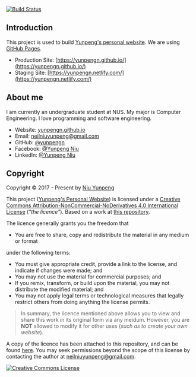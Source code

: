 [![Build Status](https://travis-ci.com/yunpengn/yunpengn.github.io.svg?branch=master)](https://travis-ci.com/yunpengn/yunpengn.github.io)

## Introduction

This project is used to build [Yunpeng's personal website](https://yunpengn.github.io/). We are using [GitHub Pages](https://pages.github.com/).

- Production Site: [https://yunpengn.github.io/](https://yunpengn.github.io/)
- Staging Site: [https://yunpengn.netlify.com/](https://yunpengn.netlify.com/)

## About me

I am currently an undergraduate student at NUS. My major is Computer Engineering. I love programming and software engineering.

- Website: [yunpengn.github.io](https://yunpengn.github.io/)
- Email: neilniuyunpeng@gmail.com
- GitHub: [@yunpengn](https://www.github.com/yunpengn/)
- Facebook: [@Yunpeng Niu](https://www.facebook.com/NeilNiuYunpeng)
- LinkedIn: [@Yunpeng Niu](https://sg.linkedin.com/in/yunpeng-niu/en)

## Copyright

Copyright &copy; 2017 - Present by [Niu Yunpeng](https://www.github.com/yunpengn/)

This project ([Yunpeng's Personal Website](https://yunpengn.github.io)) is licensed under a [Creative Commons Attribution-NonCommercial-NoDerivatives 4.0 International License](http://creativecommons.org/licenses/by-nc-nd/4.0/) (_"the licence"_). Based on a work at [this repository](https://github.com/yunpengn/yunpengn.github.io).

The licence generally grants you the freedom that
- You are free to share, copy and redistribute the material in any medium or format

under the following terms:
- You must give appropriate credit, provide a link to the license, and indicate if changes were made; and
- You may not use the material for commercial purposes; and
- If you remix, transform, or build upon the material, you may not distribute the modified material; and
- You may not apply legal terms or technological measures that legally restrict others from doing anything the license permits.

> In summary, the licence mentioned above allows you to view and share this work in its original form via any meidum. However, you are **NOT** allowed to modify it for other uses (_such as to create your own website_).

A copy of the licence has been attached to this repository, and can be found [here](LICENSE.md). You may seek permissions beyond the scope of this license by contacting the author at [neilniuyunpeng@gmail.com](mailto:neilniuyunpeng@gmail.com).<br>

<a rel="license" href="http://creativecommons.org/licenses/by-nc-nd/4.0/">
	<img src="https://i.creativecommons.org/l/by-nc-nd/4.0/88x31.png" alt="Creative Commons License" style="border-width:0">
</a>
